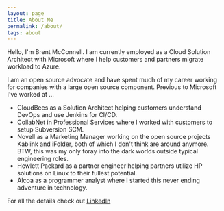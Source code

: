 ```yaml
---
layout: page
title: About Me
permalink: /about/
tags: about
---
```


Hello, I'm Brent McConnell.  I am currently employed as a Cloud Solution
Architect with Microsoft where I help customers and partners migrate workload to
Azure.

I am an open source advocate and have spent much of my career working for
companies with a large open source component.  Previous to Microsoft I've worked
at ...

* CloudBees as a Solution Architect helping customers understand DevOps and use
  Jenkins for CI/CD.
* CollabNet in Professional Services where I worked with customers to setup
  Subversion SCM.
* Novell as a Marketing Manager working on the open source projects Kablink and
  iFolder, both of which I don't think are around anymore.  BTW, this was my only
  foray into the dark worlds outside typical engineering roles.
* Hewlett Packard as a partner engineer helping partners utilize HP solutions
  on Linux to their fullest potential.
* Alcoa as a programmer analyst where I started this never ending adventure in
  technology.

For all the details check out
[LinkedIn](https://www.linkedin.com/in/ebmcconnell/)


